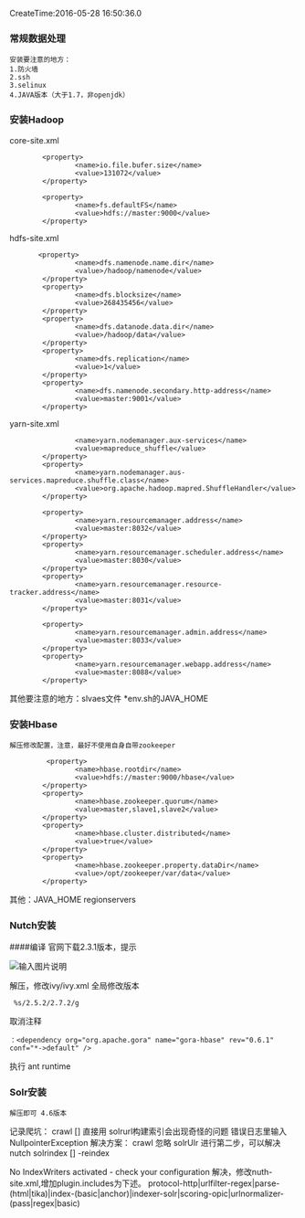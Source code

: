 CreateTime:2016-05-28 16:50:36.0

### 常规数据处理
    安装要注意的地方：
    1.防火墙
    2.ssh
    3.selinux
    4.JAVA版本（大于1.7，非openjdk）
### 安装Hadoop
core-site.xml
```
        <property>
                <name>io.file.bufer.size</name>
                <value>131072</value>
        </property>

        <property>
                <name>fs.defaultFS</name>
                <value>hdfs://master:9000</value>
        </property>

```
hdfs-site.xml
```
       <property>
                <name>dfs.namenode.name.dir</name>
                <value>/hadoop/namenode</value>
        </property>
        <property>
                <name>dfs.blocksize</name>
                <value>268435456</value>
        </property>
        <property>
                <name>dfs.datanode.data.dir</name>
                <value>/hadoop/data</value>
        </property>
        <property>
                <name>dfs.replication</name>
                <value>1</value>
        </property>
        <property>
                <name>dfs.namenode.secondary.http-address</name>
                <value>master:9001</value>
        </property>

```
yarn-site.xml
```        <property>
                <name>yarn.nodemanager.aux-services</name>
                <value>mapreduce_shuffle</value>
        </property>
        <property>
                <name>yarn.nodemanager.aus-services.mapreduce.shuffle.class</name>
                <value>org.apache.hadoop.mapred.ShuffleHandler</value>
        </property>

        <property>
                <name>yarn.resourcemanager.address</name>
                <value>master:8032</value>
        </property>
        <property>
                <name>yarn.resourcemanager.scheduler.address</name>
                <value>master:8030</value>
        </property>
        <property>
                <name>yarn.resourcemanager.resource-tracker.address</name>
                <value>master:8031</value>
        </property>

        <property>
                <name>yarn.resourcemanager.admin.address</name>
                <value>master:8033</value>
        </property>
        <property>
                <name>yarn.resourcemanager.webapp.address</name>
                <value>master:8088</value>
        </property>
```
其他要注意的地方：slvaes文件
                *env.sh的JAVA_HOME
### 安装Hbase
    解压修改配置，注意，最好不使用自身自带zookeeper
```
         <property>
                <name>hbase.rootdir</name>
                <value>hdfs://master:9000/hbase</value>
        </property>
        <property>
                <name>hbase.zookeeper.quorum</name>
                <value>master,slave1,slave2</value>
        </property>
        <property>
                <name>hbase.cluster.distributed</name>
                <value>true</value>
        </property>
        <property>
                <name>hbase.zookeeper.property.dataDir</name>
                <value>/opt/zookeeper/var/data</value>
        </property>
```
其他：JAVA_HOME regionservers
### Nutch安装
####编译
    官网下载2.3.1版本，提示

![输入图片说明](https://static.oschina.net/uploads/img/201605/28164145_pRsB.png "在这里输入图片标题") 

解压，修改ivy/ivy.xml
全局修改版本    

     %s/2.5.2/2.7.2/g  
取消注释

    ：<dependency org="org.apache.gora" name="gora-hbase" rev="0.6.1" conf="*->default" /> 
执行
    ant runtime
### Solr安装 
    解压即可 4.6版本 
记录爬坑：
crawl <seedDir> <crawlID> [<solrUrl>] <numberOfRounds>
直接用 solrurl构建索引会出现奇怪的问题
错误日志里输入 NullpointerException
解决方案：
crawl <seedDir> <crawlID>  <numberOfRounds>
忽略 solrUlr
进行第二步，可以解决
nutch solrindex [<solrUrl>] <crawlID> -reindex  

No IndexWriters activated - check your configuration
解决，修改nuth-site.xml,增加plugin.includes为下述。
protocol-http|urlfilter-regex|parse-(html|tika)|index-(basic|anchor)|indexer-solr|scoring-opic|urlnormalizer-(pass|regex|basic)